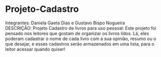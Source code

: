 # Projeto-Cadastro
Integrantes: Daniela Gaeta Dias e Gustavo Bispo Nogueira
<br>
DESCRIÇÃO:
Projeto Cadastro de livros para uso pessoal: Este projeto foi pensado nos leitores que gostam de organizar os livros lidos. Lá, eles poderam cadastrar o nome de cada livro com a sua opinião, resumo ou o que desejar, e esses cadastros serão armazenados em uma lista, para o leitor acessar quando quiser!
